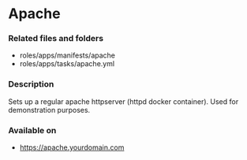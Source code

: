 # Apache
### Related files and folders
* roles/apps/manifests/apache
* roles/apps/tasks/apache.yml

### Description
Sets up a regular apache httpserver (httpd docker container). Used for demonstration purposes.

### Available on
* https://apache.yourdomain.com